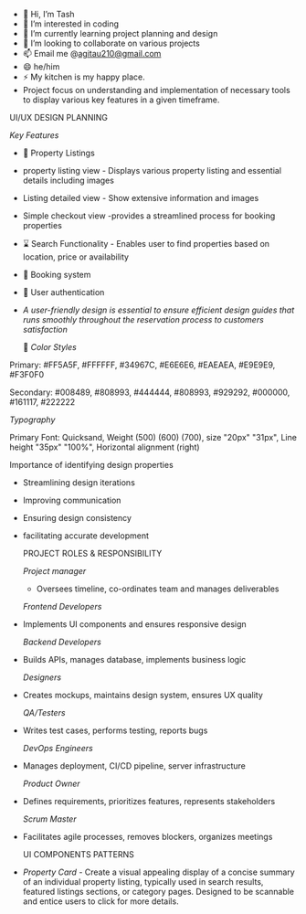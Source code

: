 - 👋 Hi, I’m Tash
- 👀 I’m interested in coding
- 🌱 I’m currently learning project planning and design
- 💞️ I’m looking to collaborate on various projects
- 📫 Email me @agitau210@gmail.com
- 😄 he/him
- ⚡ My kitchen is my happy place.
- Project focus on understanding and implementation of necessary tools to display various key features in a given timeframe.

UI/UX DESIGN PLANNING

  *Key Features*
- 📲 Property Listings
- property listing view - Displays various property listing and essential details including images
- Listing detailed view - Show extensive information and images
- Simple checkout view -provides a streamlined process for booking properties
- ⌛ Search Functionality - Enables user to find properties based on location, price or availability
- 📝 Booking system
- 🔗 User authentication

- *A user-friendly design is essential to ensure efficient design guides that runs smoothly throughout the reservation process to customers satisfaction*
  
  🎨 *Color Styles*

Primary: #FF5A5F, #FFFFFF, #34967C, #E6E6E6, #EAEAEA, #E9E9E9, #F3F0F0

Secondary: #008489, #808993, #444444, #808993, #929292, #000000, #161117, #222222


   *Typography*

Primary Font: Quicksand, Weight (500) (600) (700), size "20px" "31px", Line height "35px" "100%", Horizontal alignment (right)

 Importance of identifying design properties
 - Streamlining design iterations
 - Improving communication
 - Ensuring design consistency
 - facilitating accurate development

   PROJECT ROLES & RESPONSIBILITY

   *Project manager*
   - Oversees timeline, co-ordinates team and manages deliverables

   *Frontend Developers*
- Implements UI components and ensures responsive design

    *Backend Developers*
- Builds APIs, manages database, implements business logic

   *Designers*
 - Creates mockups, maintains design system, ensures UX quality

    *QA/Testers*
- Writes test cases, performs testing, reports bugs

  *DevOps Engineers*
- Manages deployment, CI/CD pipeline, server infrastructure

   *Product Owner*
- Defines requirements, prioritizes features, represents stakeholders

   *Scrum Master*
- Facilitates agile processes, removes blockers, organizes meetings

  UI COMPONENTS PATTERNS

 - *Property Card* - Create a visual appealing display of a concise summary of an individual property listing, typically used in search results, featured listings sections, or category pages. Designed to be scannable and entice users to click for more details.

  
<!---
Ta-sh254/Ta-sh254 is a ✨ special ✨ repository because its `README.md` (this file) appears on your GitHub profile.
You can click the Preview link to take a look at your changes.
--->
